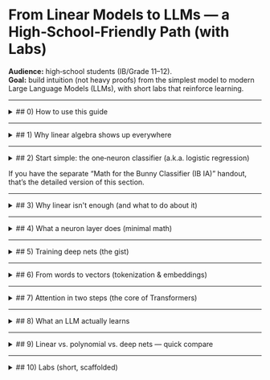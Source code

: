 
# From Linear Models to LLMs — a High‑School‑Friendly Path (with Labs)

**Audience:** high‑school students (IB/Grade 11–12).  
**Goal:** build intuition (not heavy proofs) from the simplest model to modern Large Language Models (LLMs), with short labs that reinforce learning.

---

<details>
<summary>## 0) How to use this guide</summary>

- **Prereqs:** comfort with functions, vectors, basic derivatives (slope idea), logs, and Python. PyTorch is used in the labs.
- **Path:** Linear → Nonlinear (neurons) → Deep nets → Attention → Transformers → LLMs.
- **Mindset:** always ask: *what is the input, what is the output, what’s the loss, how do weights change to reduce loss?*
</details>

---

<details>
<summary>## 1) Why linear algebra shows up everywhere</summary>

**Data as vectors.** We turn things into numbers:
- An image → a long list of pixel intensities → a vector **x**.
- A word/subword → an ID → an *embedding* vector **e**.
- A sound snippet → amplitudes → a vector.

**Weighted sums.** A dot product **w·x** is just “add up each feature × its importance.”  
Matrices do many dot products at once: **y = W x + b**.

**Geometry view.** Linear models draw a separating hyperplane. If two classes can be split by a straight "cut" in feature space, a linear model works great.

<details>
<summary>🔍 What's a hyperplane in different dimensions? (Click to expand)</summary>

A hyperplane is a subspace with one dimension less than its surrounding space:

- **1D (1 feature)**: A point (e.g., x = 2.5)  
  → Splits the number line into left/right

- **2D (2 features)**: A line (e.g., y = 2x + 1)  
  → Splits the plane into two half-planes

- **3D (3 features)**: A flat plane (e.g., z = x + y + 5)  
  → Splits 3D space into two half-spaces

- **nD (n features)**: An (n-1) dimensional hyperplane  
  → Still just one "straight cut" in n-dimensional space

**Key insight**: A linear model can only make one straight cut through feature space. For more complex patterns (like spirals or XOR), we'll need nonlinear models.
</details>

<details>
<summary>🔍 How ReLUs can build quadratic functions (Click to expand)</summary>

Let's see how we can use ReLUs to approximate a quadratic function like f(x) = x². The key insight is that while a single ReLU is piecewise linear, we can combine multiple ReLUs to create smooth curves.

### Building x² with ReLUs

We'll use a simple combination of ReLUs to create a quadratic function. The trick is to use the square of ReLUs:

```
f_approx(x) = ReLU(x)² + ReLU(-x)²
```

### How It Works

- For x ≥ 0:
  - ReLU(x) = x
  - ReLU(-x) = 0
  - f_approx(x) = x² + 0 = x²
  
- For x ≤ 0:
  - ReLU(x) = 0
  - ReLU(-x) = -x
  - f_approx(x) = 0 + (-x)² = x²

### Visual Representation

Parabola opens upward; the dot marks the minimum at x = 0.

```
        |                y
        |
        |        \       /
        |         \     /
        |          \   /
--------+-----------•----------- x
                    0
```

### Key Insights

1. The first term `ReLU(x)²` handles the right side of the parabola (x ≥ 0)
2. The second term `ReLU(-x)²` handles the left side (x ≤ 0)
3. At x=0, both terms are zero, creating the minimum point
4. The combination gives the U‑shaped parabola with a minimum at x=0

### Shifted quadratic (x+1)²

We can shift the minimum to x = −1 by shifting the ReLUs:

```
g(x) = ReLU(x + 1)² + ReLU(−x − 1)² = (x + 1)²
```

- For x ≥ −1: ReLU(x+1) = x+1, ReLU(−x−1) = 0 ⇒ g(x) = (x+1)²
- For x ≤ −1: ReLU(x+1) = 0, ReLU(−x−1) = −x−1 ⇒ g(x) = (x+1)²

This matches your earlier polynomial example exactly and shows how a simple shift moves the parabola’s vertex.

### Better Approximations

For more complex curves, we can use more ReLUs with different shifts and scales:

```
f_approx(x) = ∑ w_i * ReLU(x - a_i)² + b_i
```

This is essentially what neural networks do - they learn the weights (w_i), shifts (a_i), and biases (b_i) automatically through training to approximate complex functions.

In practice, deep networks use many such units in parallel to create smooth approximations of complex, high-dimensional functions.
</details>

> TL;DR: Linear algebra is the language of stacking and mixing features. It's compact, fast, and maps cleanly to GPUs.
</details>

---

<details>
<summary>## 2) Start simple: the one‑neuron classifier (a.k.a. logistic regression)</summary>

**Score:** $ z = \mathbf{w}\cdot\mathbf{x} + b $ → **Probability:** $ \sigma(z) = \frac{1}{1+e^{-z}} $.  
**Loss:** binary cross‑entropy (small if confident & correct; large if confidently wrong).  
**Learning:** nudge $ \mathbf{w}, b $ to reduce loss (gradient descent; the key term is $p - y$).

> This is your “hello world” of ML. It’s already useful and very interpretable.
</details>

If you have the separate “Math for the Bunny Classifier (IB IA)” handout, that’s the detailed version of this section.

---

<details>
<summary>## 3) Why linear isn't enough (and what to do about it)</summary>

**Problem:** Some patterns (like XOR) are *not* separable by a straight line in any simple feature space.  
**Two common fixes:**

1) **Feature engineering / higher‑degree polynomials.**  
   Create new features like $x_1^2, x_1x_2, x_2^2,\dots$. This can work, but in high dimensions, the number of polynomial terms **explodes** combinatorially and models become wiggly/unstable (overfitting, "Runge phenomenon").

2) **Learn features with neurons (nonlinearities).**  
   A layer does **linear → nonlinearity** (e.g., ReLU). Stacking layers composes simple pieces to carve complicated shapes.  
   - ReLU: $ \mathrm{ReLU}(t)=\max(0,t) $.  
   - Neural nets with ReLU are **piecewise linear**—like many flat tiles arranged into complex boundaries.  
   - **Universal approximation:** with enough hidden units, a one‑hidden‑layer net can approximate any reasonable function—but **depth** often does it **more efficiently** (fewer parameters) by reusing building blocks.

> Intuition: Polynomials try one giant global curve; deep nets build with LEGO bricks.
</details>

---

<details>
<summary>## 4) What a neuron layer does (minimal math)</summary>

Given input vector **x**:
- Linear mix: $ \mathbf{h} = W\mathbf{x} + \mathbf{b} $ (many weighted sums at once).
- Bend it: $ \mathbf{a} = \mathrm{ReLU}(\mathbf{h}) $ (or GELU/Tanh).  
Stack several **(Linear → Nonlinear)** blocks, then finish with a simple classifier head.

**Why nonlinearity matters:** If you only stack linear layers, it collapses to a single linear layer. The “bend” is what creates expressive power.
</details>

---

<details>
<summary>## 5) Training deep nets (the gist)</summary>

- **Objective:** choose weights to make loss small on training data *and* on new data.
- **Backpropagation:** chain rule to compute gradients efficiently.
- **Optimizer:** SGD/Adam update weights in the direction that reduces loss.
- **Overfitting:** when training loss ↓ but validation loss ↑.  
  Fixes: more data, augmentation, weight decay (L2), dropout, simpler model, early stopping.
- **Learning rate:** too high → explode; too low → crawl. Use schedules / warmup.

<details>
<summary>Why add more neurons (width)?</summary>

* **Expressive power (more “hinges”).** With ReLU, each hidden neuron can add a hinge to the function. More neurons → more pieces → can fit more complex curves/surfaces.
* **Richer learned features.** Each neuron can specialize in a pattern (edge, curve, token interaction). More neurons = a larger “vocabulary” of features.
* **Easier optimization (often).** Over‑parameterized nets (wider than needed) can be easier to train; there are many good solutions for SGD/Adam to find.

When it can hurt:
* **Overfitting risk.** More parameters can memorize small/noisy datasets. Watch validation loss/accuracy.
* **Compute/memory.** Wider layers increase FLOPs and RAM; training slows down.

Rules of thumb for students:
* Start modest (e.g., 32–128 hidden units) → increase until validation stops improving.
* Add regularization as you widen: weight decay, dropout, data augmentation, early stopping.
* Prefer adding a little **depth** before making layers extremely wide; depth reuses features efficiently.
* Plot train vs. validation curves; choose the smallest width that achieves your target validation accuracy.

</details>
</details>

---

<details>
<summary>## 6) From words to vectors (tokenization & embeddings)</summary>

Text isn’t numeric. We:
1) **Tokenize** into subwords (e.g., “play”, “##ing”). This keeps vocab manageable.
2) Map token IDs to **embedding vectors** (rows of a learned matrix).  
   Nearby vectors tend to represent related meanings—because the model *learned* to put them near to reduce prediction error.

> Geometry again: meanings become positions; dot products measure “how related.”
</details>

---

<details>
<summary>## 7) Attention in two steps (the core of Transformers)</summary>

**Step 1: Scaled dot‑product attention (one head).**  
Given a sequence of embeddings, make three matrices:
- $Q = X W_Q$ (queries), $K = X W_K$ (keys), $V = X W_V$ (values).  
- Weights between positions: $ \mathrm{AttnWeights} = \mathrm{softmax}\!\left(\frac{QK^\top}{\sqrt{d_k}}\right) $.  
- Mix values: $ \mathrm{Head} = \mathrm{AttnWeights}\,V $.  

Interpretation: each token *looks* at others and pulls in the most relevant information via dot products.

**Step 2: Multi‑head + MLP + residuals.**  
- Several heads see different relationships; concatenate heads → linear layer.  
- Add a small MLP (feed‑forward) and **residual connections** (skip paths) + LayerNorm.  
- **Positional encoding** tells the model “where” tokens are in the sequence.  
Stack N of these blocks ⇒ a **Transformer**.
</details>

---

<details>
<summary>## 8) What an LLM actually learns</summary>

- **Objective:** *next‑token prediction*. Given context, predict the next token.  
- **Loss:** cross‑entropy over the vocabulary (like many‑class logistic regression).  
- **Training data:** huge; many domains and styles.  
- **Sampling:** temperature, top‑k/top‑p; these control creativity vs. accuracy.  
- **Limits & safety:** LLMs imitate patterns; they can hallucinate or reflect biases in data. Guardrails and evaluation matter.

> Big picture: an LLM is a giant stack of attention blocks trained to predict the next symbol really, really well.
</details>

---

<details>
<summary>## 9) Linear vs. polynomial vs. deep nets — quick compare</summary>

| Approach | Strengths | Weaknesses | When to use |
|---|---|---|---|
| Linear (logistic/softmax) | Simple, fast, interpretable | Only straight cuts | When features are already good (e.g., tabular with strong signals) |
| Polynomial features / kernels | Can model curves without deep nets | Can blow up in size; tough at large scale | Small/medium problems, classic SVM/RBF settings |
| Deep nets (ReLU/Conv/Attention) | Learn features; parameter‑efficient with depth; scales | Needs data/compute; harder to debug | Images, audio, language; large/complex patterns |
</details>

---

<details>
<summary>## 10) Labs (short, scaffolded)</summary>

> All labs use Python + PyTorch. Run in Google Colab or local. Each lab has a **Checkpoint** so you know you're on track.

### Lab 0 — One‑neuron Bunny Classifier (recap)
- Implement logistic regression on your bunny dataset.
- **Checkpoint:** training & validation loss curves; confusion matrix ≈ reasonable.

### Lab 1 — Make it nonlinear (1‑hidden‑layer MLP)
- Replace the single neuron with: Linear(4096→64) → ReLU → Linear(64→1) → Sigmoid.
- Add weight decay (e.g., 1e‑4). Try different hidden sizes (32, 64, 128).  
**Snippet (skeleton):**
```python
import torch, torch.nn as nn

class MLP(nn.Module):
    def __init__(self, d_in=4096, d_h=64):
        super().__init__()
        self.net = nn.Sequential(
            nn.Linear(d_in, d_h),
            nn.ReLU(),
            nn.Linear(d_h, 1),
        )
    def forward(self, x):
        return self.net(x).squeeze(-1)

# BCEWithLogitsLoss combines sigmoid+loss stably
model = MLP()
loss_fn = nn.BCEWithLogitsLoss()
```
- **Checkpoint:** validation accuracy > Lab 0; plot learning curves.

<details>
<summary>### Lab 2 — Decision boundaries on toy 2D data (intuition builder)</summary>

- Train logistic regression vs. MLP on `sklearn.datasets.make_moons`.  
- **Checkpoint:** visualize boundary; see linear fail and MLP succeed.
</details>

<details>
<summary>### Lab 3 — From n‑grams to a tiny char‑model (Makemore‑style)</summary>

- Follow Karpathy’s *Zero‑to‑Hero* char‑model steps: unigram → bigram → MLP.  
- Train on a small names dataset; sample new names.  
- **Checkpoint:** generated names look name‑like.
</details>

<details>
<summary>### Lab 4 — Build one attention head (toy)</summary>

- Implement scaled dot‑product attention for a 1D toy sequence (e.g., predict a missing token that repeats earlier).
```python
scores = (Q @ K.transpose(-1,-2)) / (d_k ** 0.5)   # [B, T, T]
weights = scores.softmax(dim=-1)                    # attention over positions
out = weights @ V                                   # [B, T, d_v]
```
</details>

<details>
<summary>### Lab 5 — nanoGPT on tiny data (CPU‑friendly settings)</summary>

- Repo: `karpathy/nanoGPT`. Train a **character‑level** model on Tiny Shakespeare *or your own story text*.
- Use a **small config** (e.g., n_layer=2, n_head=2, n_embd=128, block_size=64, batch_size small).  
- Train just enough steps to overfit a few pages (to see learning), then a bit more data to generalize slightly.  
- **Checkpoint:** loss falls from ~4–5 toward ~1–2; samples look text‑like.
</details>

<details>
<summary>### Lab 6 — Sampling & safety</summary>

- Play with temperature, top‑k/top‑p; collect examples of factual vs. creative outputs.
- Discuss *hallucination* and how to detect it; add a rule: “verify before trust.”
- **Checkpoint:** a one‑page reflection on when to trust model outputs.
</details>

---

<details>
<summary>## 11) Common misconceptions (fast fixes)</summary>

- “Why not just use high‑degree polynomials?” → Parameter blow‑up; poor scaling; deep nets reuse parts (compositionality).  
- “Do LLMs ‘understand’?” → They model patterns in text extremely well; they don’t have human‑style grounded experience by default.  
- “More depth always better?” → Up to a point and with enough data/regularization. Watch validation curves.
</details>

---

<details>
<summary>## 12) Mini‑glossary</summary>

- **Activation (ReLU/GELU):** adds nonlinearity so layers don’t collapse into one big linear map.  
- **Embedding:** learned vector for a token.  
- **Attention:** lets a token gather info from others using dot products (similarity).  
- **Transformer block:** attention + MLP + residuals + layer norm.  
- **Cross‑entropy:** loss used for classification/next‑token prediction.  
- **Overfitting:** when model memorizes training data patterns that don’t generalize.
</details>

---

<details>
<summary>## 13) Where to learn more (friendly options)</summary>

- **Andrej Karpathy — Zero to Hero** (videos + code).  
- **karpathy/nanoGPT** (read the README & training scripts).  
- **3Blue1Brown — Neural Networks** (visual intuition).  
- **Hugging Face — NLP Course** (transformers & practical tips).  
- **fast.ai — Practical Deep Learning** (applied focus).
</details>

---

<details>
<summary>## 14) Optional: a 6‑week plan (≈3–5 hrs/week)</summary>

- **W1:** Lab 0 + review vectors/dot product/sigmoid/loss.  
- **W2:** Lab 1 + overfitting/regularization.  
- **W3:** Lab 2 + start Zero‑to‑Hero char model.  
- **W4:** Finish char model; intro to attention (Section 7).  
- **W5:** Lab 4 attention head; read Transformer block code.  
- **W6:** Lab 5 nanoGPT + Lab 6 sampling/safety reflection.

> Output: a folder of working notebooks + a short write‑up per lab (what you tried; curves; what you learned).
</details>

---

<details>
<summary>## 15) Appendix: Why depth helps (intuition only)</summary>

Depth = composing simple transforms. Many real‑world rules are **compositional** (edges → shapes → objects; characters → words → phrases → meaning). Deep nets mirror this hierarchy and reuse internal features, often requiring **far fewer** parameters than a flat giant polynomial to reach the same accuracy.
</details>
